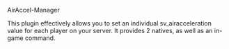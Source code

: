 AirAccel-Manager

This plugin effectively allows you to set an individual sv_airacceleration value for each player on your server. It provides 2 natives, as well as an in-game command.

